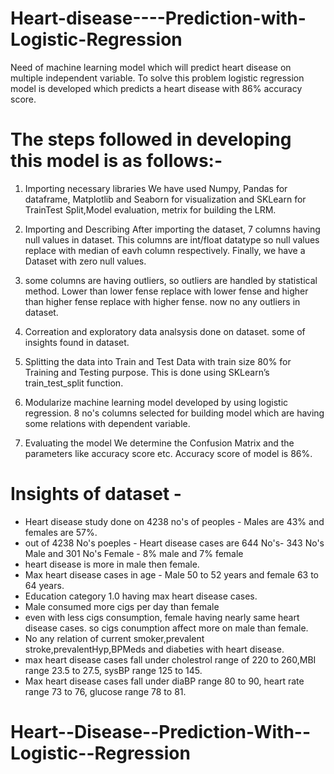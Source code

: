 # Heart-disease----Prediction-with-Logistic-Regression
Need of machine learning model which will predict heart disease on multiple independent variable. To solve this problem logistic regression model is developed which predicts a heart disease with 86% accuracy score.

# The steps followed in developing this model is as follows:-
1. Importing necessary libraries We have used Numpy, Pandas for dataframe, Matplotlib and Seaborn for visualization and SKLearn for TrainTest Split,Model evaluation, metrix for building the LRM.

2. Importing and Describing After importing the dataset, 7 columns having null values in dataset. This columns are int/float datatype so null values replace with median of eavh column respectively. Finally, we have a Dataset with zero null values.

3. some columns are having outliers, so outliers are handled by statistical method. Lower than lower fense replace with lower fense and higher than higher fense replace with higher fense. now no any outliers in dataset.

4. Correation and exploratory data analsysis done on dataset. some of insights found in dataset.

5. Splitting the data into Train and Test Data with train size 80% for Training and Testing purpose. This is done using SKLearn’s train_test_split function.

5. Modularize machine learning model developed by using logistic regression. 8 no's columns selected for building model which are having some relations with dependent variable. 

6. Evaluating the model We determine the Confusion Matrix and the parameters like accuracy score etc. Accuracy score of model is 86%.

# Insights of dataset - 
- Heart disease study done on 4238 no's of peoples - Males are 43% and females are 57%.
- out of 4238 No's poeples - Heart disease cases are 644 No's- 343 No's Male and 301 No's Female - 8% male and 7% female
- heart disease is more in male then female.
- Max heart disease cases in age - Male 50 to 52 years and female 63 to 64 years.
- Education category 1.0 having max heart disease cases.
- Male consumed more cigs per day than female
- even with less cigs consumption, female having nearly same heart disease cases. so cigs conumption affect more on male than female.
- No any relation of current smoker,prevalent stroke,prevalentHyp,BPMeds and diabeties with heart disease.
- max heart disease cases fall under cholestrol range of 220 to 260,MBI range 23.5 to 27.5, sysBP range 125 to 145.
- Max heart disease cases fall under diaBP range 80 to 90, heart rate range 73 to 76, glucose range 78 to 81.
# Heart--Disease--Prediction-With--Logistic--Regression
